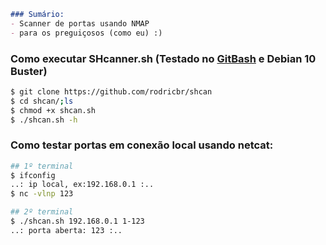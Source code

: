```markdown
### Sumário:
- Scanner de portas usando NMAP
- para os preguiçosos (como eu) :)
```

### Como executar SHcanner.sh (Testado no [GitBash](https://git-scm.com/downloads) e Debian 10 Buster)
```bash
$ git clone https://github.com/rodricbr/shcan
$ cd shcan/;ls
$ chmod +x shcan.sh
$ ./shcan.sh -h
```

### Como testar portas em conexão local usando netcat:
```bash
## 1º terminal
$ ifconfig
..: ip local, ex:192.168.0.1 :..
$ nc -vlnp 123

## 2º terminal
$ ./shcan.sh 192.168.0.1 1-123
..: porta aberta: 123 :..
```
